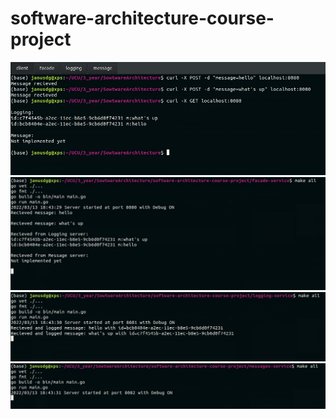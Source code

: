 # software-architecture-course-project
![alt text](https://github.com/JanusDG/software-architecture-course-project/blob/micro_basics/docs/client_view.jpg)
![alt text](https://github.com/JanusDG/software-architecture-course-project/blob/micro_basics/docs/facade.jpg)
![alt text](https://github.com/JanusDG/software-architecture-course-project/blob/micro_basics/docs/logging.jpg)
![alt text](https://github.com/JanusDG/software-architecture-course-project/blob/micro_basics/docs/message.jpg)
